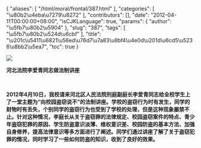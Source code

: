 {
    "aliases": [
        "/html/moral/frontal/387.html"
    ],
    "categories": [
        "\u80b2\u4eba\u7279\u8272"
    ],
    "contributors": [],
    "date": "2012-04-11T00:00:00+08:00",
    "isCJKLanguage": true,
    "params": {
        "author": "\u5fb7\u80b2\u5904"
    },
    "slug": "387",
    "tags": [
        "\u5fb7\u80b2\u524d\u6cbf"
    ],
    "title": "\u201c\u5411\u6821\u56ed\u76d7\u7a83\u8bf4\u4e0d\u201d\u6cd5\u5236\u8bb2\u5ea7",
    "toc": true
}

**![](https://cdn.tfls.online/mirror/full/3fc3cdfa38d0d43470c11cbfe4d58a0cd70763c4.jpg)**




**河北法院李爱青同志做法制讲座**




  




**2012年4月10日，我校请来河北区人民法院刑庭副庭长李爱青同志给全校学生上了一堂主题为“向校园盗窃说不”的法制讲座。学校的盗窃行为时有发生，同学的财物时有丢失，个别同学的盗窃行为也受到了学校的处理，但是这种现象屡禁不止。针对这种情况，李庭长从关于盗窃罪的法律规定、校园盗窃案件的特点、青少年盗窃犯罪的原因、学生防盗意识淡薄、维权意识差、校园防盗的基本方法、加强自身修养，提高法律意识等多方面进行了阐述。同学们通过讲座了解了关于盗窃犯罪的情况，同时学习了一些如何防盗的知识，收到了良好的效果。**


